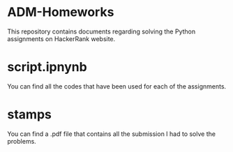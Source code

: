 # ADM-Homeworks
This repository contains documents regarding solving the Python assignments on HackerRank website. 
# script.ipnynb
You can find all the codes that have been used for each of the assignments. 
# stamps
You can find a .pdf file that contains all the submission I had to solve the problems.

